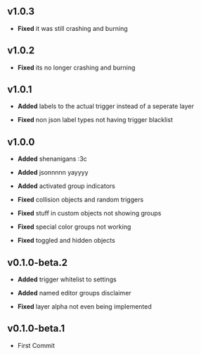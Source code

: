 ## v1.0.3
- **Fixed** it was still crashing and burning

## v1.0.2
- **Fixed** its no longer crashing and burning

## v1.0.1
- **Added** labels to the actual trigger instead of a seperate layer

- **Fixed** non json label types not having trigger blacklist

## v1.0.0
- **Added** shenanigans :3c
- **Added** jsonnnnn yayyyy
- **Added** activated group indicators

- **Fixed** collision objects and random triggers
- **Fixed** stuff in custom objects not showing groups
- **Fixed** special color groups not working
- **Fixed** toggled and hidden objects

## v0.1.0-beta.2
- **Added** trigger whitelist to settings
- **Added** named editor groups disclaimer

- **Fixed** layer alpha not even being implemented

## v0.1.0-beta.1
- First Commit